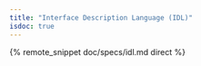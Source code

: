 ```yaml
---
title: "Interface Description Language (IDL)"
isdoc: true
---
```


{% remote_snippet doc/specs/idl.md direct %}

